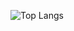 ![Top Langs](https://github-readme-stats.vercel.app/api/top-langs/?username=yamashitafumihiro&layout=donut)
